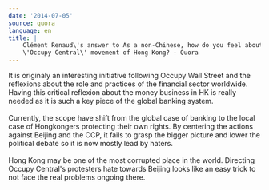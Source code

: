 ```yaml
---
date: '2014-07-05'
source: quora
language: en
title: |
    Clément Renaud\'s answer to As a non-Chinese, how do you feel about the
    \'Occupy Central\' movement of Hong Kong? - Quora
---
```


It is originaly an interesting initiative following Occupy Wall Street
and the reflexions about the role and practices of the financial sector
worldwide. Having this critical reflexion about the money business in HK
is really needed as it is such a key piece of the global banking
system.\
\
Currently, the scope have shift from the global case of banking to the
local case of Hongkongers protecting their own rights. By centering the
actions against Beijing and the CCP, it fails to grasp the bigger
picture and lower the political debate so it is now mostly lead by
haters.\
\
Hong Kong may be one of the most corrupted place in the world. Directing
Occupy Central\'s protesters hate towards Beijing looks like an easy
trick to not face the real problems ongoing there.
